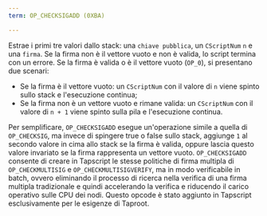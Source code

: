```yaml
---
term: OP_CHECKSIGADD (0XBA)

---
```

Estrae i primi tre valori dallo stack: una `chiave pubblica`, un `CScriptNum` `n` e una `firma`. Se la firma non è il vettore vuoto e non è valida, lo script termina con un errore. Se la firma è valida o è il vettore vuoto (`OP_0`), si presentano due scenari:


- Se la firma è il vettore vuoto: un `CScriptNum` con il valore di `n` viene spinto sullo stack e l'esecuzione continua;
- Se la firma non è un vettore vuoto e rimane valida: un `CScriptNum` con il valore di `n + 1` viene spinto sulla pila e l'esecuzione continua.

Per semplificare, `OP_CHECKSIGADD` esegue un'operazione simile a quella di `OP_CHECKSIG`, ma invece di spingere true o false sullo stack, aggiunge `1` al secondo valore in cima allo stack se la firma è valida, oppure lascia questo valore invariato se la firma rappresenta un vettore vuoto. `OP_CHECKSIGADD` consente di creare in Tapscript le stesse politiche di firma multipla di `OP_CHECKMULTISIG` e `OP_CHECKMULTISIGVERIFY`, ma in modo verificabile in batch, ovvero eliminando il processo di ricerca nella verifica di una firma multipla tradizionale e quindi accelerando la verifica e riducendo il carico operativo sulle CPU dei nodi. Questo opcode è stato aggiunto in Tapscript esclusivamente per le esigenze di Taproot.